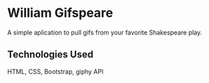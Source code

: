 # William Gifspeare

A simple aplication to pull gifs from your favorite Shakespeare play.

## Technologies Used

HTML, CSS, Bootstrap, giphy API
